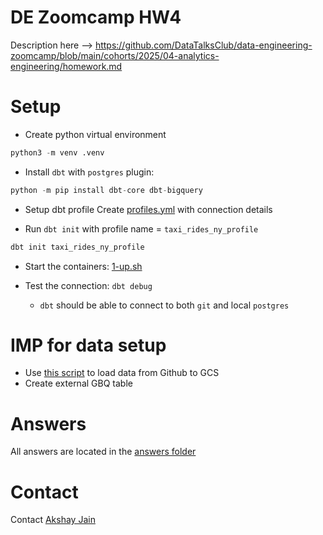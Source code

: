 # DE Zoomcamp HW4

Description here --> https://github.com/DataTalksClub/data-engineering-zoomcamp/blob/main/cohorts/2025/04-analytics-engineering/homework.md

# Setup
- Create python virtual environment
```python
python3 -m venv .venv
```

- Install `dbt` with `postgres` plugin:
```python
python -m pip install dbt-core dbt-bigquery
```

- Setup dbt profile
Create [profiles.yml](./homework/profiles.yml) with connection details

- Run `dbt init` with profile name = `taxi_rides_ny_profile`
```bash
dbt init taxi_rides_ny_profile
```

- Start the containers: [1-up.sh](/1-up.sh)

- Test the connection: `dbt debug`
    - `dbt` should be able to connect to both `git` and local `postgres`

# IMP for data setup
- Use [this script](./taxi_rides_ny/analyses/web_to_gcs.py) to load data from Github to GCS
- Create external GBQ table

# Answers
All answers are located in the [answers folder](./answers/)

# Contact
Contact [Akshay Jain](https://www.linkedin.com/in/akshayrjain/)